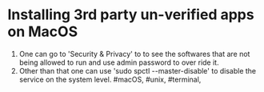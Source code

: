 # Installing 3rd party un-verified apps on MacOS

1. One can go to 'Security & Privacy' to to see the softwares that are not being allowed to run and use admin password to over ride it.
2. Other than that one can use 'sudo spctl --master-disable' to disable the service on the system level.
#macOS, #unix, #terminal, 

